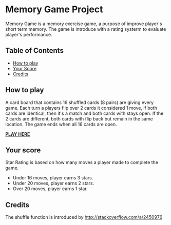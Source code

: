 # Memory Game Project

Memory Game is a memory exercise game, a purpose of improve player's short term memory. The game is introduce with a rating systerm to evaluate player's performance.

## Table of Contents

* [How to play](#how-to-play)
* [Your Score](#your-score)
* [Credits](#credits)


## How to play

A card board that contains 16 shuffled cards (8 pairs) are giving every game. Each turn a players flip over 2 cards it considered 1 move, if both cards are identical, then it's a match and both cards with stays open. If the 2 cards are different, both cards with flip back but remain in the same location. The game ends when all 16 cards are open.

**[PLAY HERE](https://amazingbkb.github.io/Memory-Game/)**

## Your score

Star Rating is based on how many moves a player made to complete the game.

* Under 16 moves, player earns 3 stars.
* Under 20 moves, player earns 2 stars.
* Over 20 moves, player earns 1 star.

## Credits

The shuffle function is introduced by http://stackoverflow.com/a/2450976

